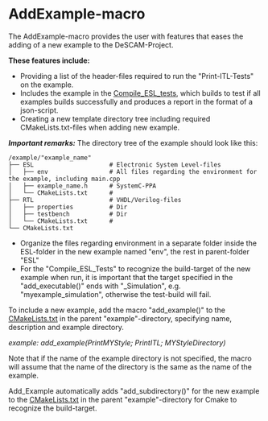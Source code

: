 # AddExample-macro

The AddExample-macro provides the user with features that eases the adding of a new example to the DeSCAM-Project.

**These features include:**
* Providing a list of the header-files required to run the "Print-ITL-Tests" on the example.
* Includes the example in the [Compile_ESL_tests](../../tests/Compile_ESL_Tests), 
which builds to test if all examples builds successfully and produces a report in the format of a json-script.
* Creating a new template directory tree including required CMakeLists.txt-files 
when adding new example.


***Important remarks:***
The directory tree of the example should look like this:

```
/example/"example_name"
├── ESL                     # Electronic System Level-files
│   ├── env                 # All files regarding the environment for the example, including main.cpp
│   ├── example_name.h      # SystemC-PPA
│   └── CMakeLists.txt      #
├── RTL                     # VHDL/Verilog-files
│   ├── properties          # Dir
│   ├── testbench           # Dir
│   └── CMakeLists.txt      # 
└── CMakeLists.txt
```
* Organize the files regarding environment in a separate folder inside the ESL-folder
in the new example named "env", the rest in parent-folder "ESL"
* For the "Compile_ESL_Tests" to recognize the build-target of the new example when run, 
it is important that the target specified in the "add_executable()" ends with  "_Simulation", e.g. "myexample_simulation",
otherwise the test-build will fail.

To include a new example, add the macro "add_example()" to the [CMakeLists.txt](../CMakeLists.txt) in the parent "example"-directory, 
specifying name, description and example directory.

*example: add_example(PrintMYStyle; PrintITL; MYStyleDirectory)*

Note that if the name of the example directory is not specified, 
the macro will assume that the name of the directory is the same as the name of the example.

Add_Example automatically adds "add_subdirectory()" for the new example to the [CMakeLists.txt](../CMakeLists.txt) in the parent "example"-directory
for Cmake to recognize the build-target.